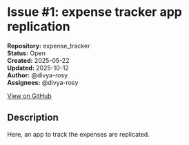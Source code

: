 # Issue #1: expense tracker app replication

**Repository:** expense_tracker  
**Status:** Open  
**Created:** 2025-05-22  
**Updated:** 2025-10-12  
**Author:** @divya-rosy  
**Assignees:** @divya-rosy  

[View on GitHub](https://github.com/Simtestlab/expense_tracker/issues/1)

## Description

Here, an app to track the expenses are replicated.